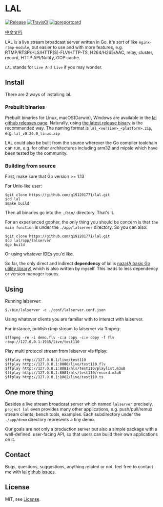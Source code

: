 
# LAL

[![Release](https://img.shields.io/github/tag/q191201771/lal.svg?label=release)](https://github.com/q191201771/lal/releases)
[![TravisCI](https://www.travis-ci.org/q191201771/lal.svg?branch=master)](https://www.travis-ci.org/q191201771/lal)
[![goreportcard](https://goreportcard.com/badge/github.com/q191201771/lal)](https://goreportcard.com/report/github.com/q191201771/lal)

[中文文档](https://pengrl.com/lal/#/)

LAL is a live stream broadcast server written in Go. It's sort of like `nginx-rtmp-module`, but easier to use and with more features, e.g. RTMP/RTSP/HLS/HTTP[S]-FLV/HTTP-TS, H264/H265/AAC, relay, cluster, record, HTTP API/Notify, GOP cache.

`LAL` stands for `Live And Live` if you may wonder.

## Install

There are 2 ways of installing lal.

### Prebuilt binaries

Prebuilt binaries for Linux, macOS(Darwin), Windows are available in the [lal github releases page](https://github.com/q191201771/lal/releases). Naturally, using [the latest release binary](https://github.com/q191201771/lal/releases/latest) is the recommended way. The naming format is `lal_<version>_<platform>.zip`, e.g. `lal_v0.20.0_linux.zip`

LAL could also be built from the source wherever the Go compiler toolchain can run, e.g. for other architectures including arm32 and mipsle which have been tested by the community.

### Building from source

First, make sure that Go version >= 1.13

For Unix-like user:

```shell
$git clone https://github.com/q191201771/lal.git
$cd lal
$make build
```

Then all binaries go into the `./bin/` directory. That's it.

For an experienced gopher, the only thing you should be concern is that `the main function` is under the `./app/lalserver` directory. So you can also:

```shell
$git clone https://github.com/q191201771/lal.git
$cd lal/app/lalserver
$go build
```

Or using whatever IDEs you'd like.

So far, the only direct and indirect **dependency** of lal is [naza(A basic Go utility library)](https://github.com/q191201771/lal.git) which is also written by myself. This leads to less dependency or version manager issues.

## Using

Running lalserver:

```
$./bin/lalserver -c ./conf/lalserver.conf.json
```

Using whatever clients you are familiar with to interact with lalserver.

For instance, publish rtmp stream to lalserver via ffmpeg:

```shell
$ffmpeg -re -i demo.flv -c:a copy -c:v copy -f flv rtmp://127.0.0.1:1935/live/test110
```

Play multi protocol stream from lalserver via ffplay:

```shell
$ffplay rtmp://127.0.0.1/live/test110
$ffplay http://127.0.0.1:8080/live/test110.flv
$ffplay http://127.0.0.1:8081/hls/test110/playlist.m3u8
$ffplay http://127.0.0.1:8081/hls/test110/record.m3u8
$ffplay http://127.0.0.1:8082/live/test110.ts
```

## One more thing

Besides a live stream broadcast server which named `lalserver` precisely, `project lal` even provides many other applications, e.g. push/pull/remux stream clients, bench tools, examples. Each subdirectory under the `./app/demo` directory represents a tiny demo.

Our goals are not only a production server but also a simple package with a well-defined, user-facing API, so that users can build their own applications on it.


## Contact

Bugs, questions, suggestions, anything related or not, feel free to contact me with [lal github issues](https://github.com/q191201771/lal/issues).

## License

MIT, see [License](https://github.com/q191201771/lal/blob/master/LICENSE).
